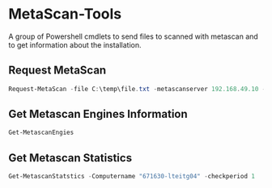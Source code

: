 # MetaScan-Tools
A group of Powershell cmdlets to send files to scanned with metascan and to get information about the installation.

## Request MetaScan
```powershell
Request-MetaScan -file C:\temp\file.txt -metascanserver 192.168.49.10 -email -mailserver someserver -senderaddress metascan@domain.com -recipientaddress alerts@domain.com
```

## Get Metascan Engines Information
```powershell
Get-MetascanEngies
```

## Get Metascan Statistics
```powershell
Get-MetascanStatstics -Computername "671630-lteitg04" -checkperiod 1
```
